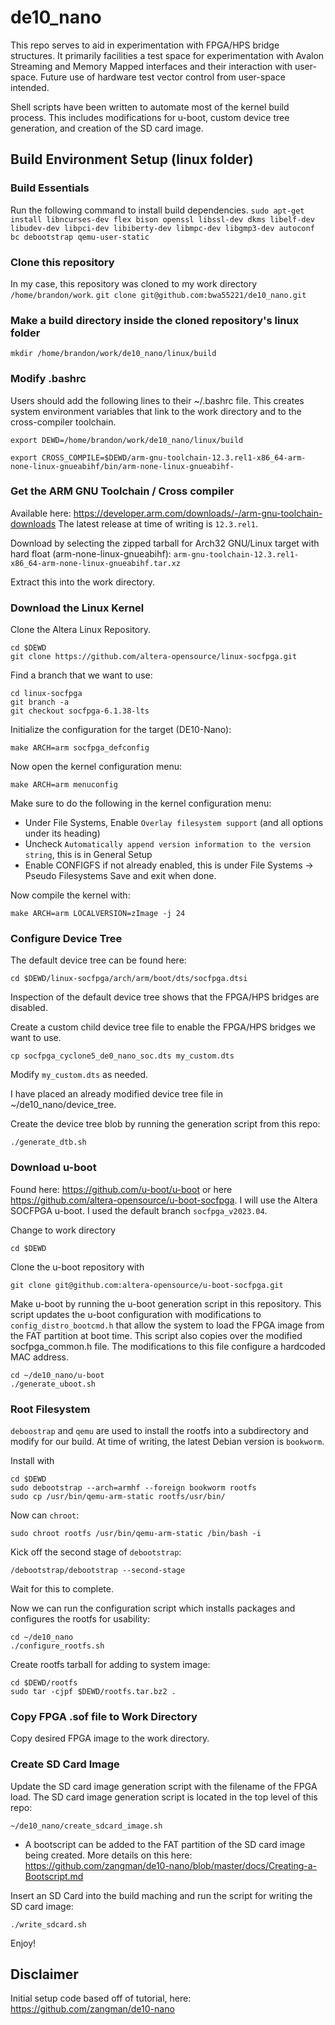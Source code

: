 # de10_nano

This repo serves to aid in experimentation with FPGA/HPS bridge structures. It primarily facilities a test space for experimentation with Avalon Streaming and Memory Mapped interfaces and their interaction with user-space. Future use of hardware test vector control from user-space intended. 

Shell scripts have been written to automate most of the kernel build process. This includes modifications for u-boot, custom device tree generation, and creation of the SD card image.

## Build Environment Setup (linux folder)

### Build Essentials
Run the following command to install build dependencies.
```sudo apt-get install libncurses-dev flex bison openssl libssl-dev dkms libelf-dev libudev-dev libpci-dev libiberty-dev libmpc-dev libgmp3-dev autoconf bc debootstrap qemu-user-static```

### Clone this repository
In my case, this repository was cloned to my work directory ```/home/brandon/work```.
```git clone git@github.com:bwa55221/de10_nano.git```

### Make a build directory inside the cloned repository's linux folder
```mkdir /home/brandon/work/de10_nano/linux/build```

### Modify .bashrc
Users should add the following lines to their ~/.bashrc file. This creates system environment variables that link to the work directory and to the cross-compiler toolchain.
```
export DEWD=/home/brandon/work/de10_nano/linux/build
```
```
export CROSS_COMPILE=$DEWD/arm-gnu-toolchain-12.3.rel1-x86_64-arm-none-linux-gnueabihf/bin/arm-none-linux-gnueabihf-
```

### Get the ARM GNU Toolchain / Cross compiler
Available here: https://developer.arm.com/downloads/-/arm-gnu-toolchain-downloads
The latest release at time of writing is ``` 12.3.rel1 ```. 

Download by selecting the zipped tarball for Arch32 GNU/Linux target with hard float (arm-none-linux-gnueabihf):
```arm-gnu-toolchain-12.3.rel1-x86_64-arm-none-linux-gnueabihf.tar.xz```

Extract this into the work directory.

### Download the Linux Kernel
Clone the Altera Linux Repository.
```
cd $DEWD
git clone https://github.com/altera-opensource/linux-socfpga.git
```
Find a branch that we want to use:
```
cd linux-socfpga
git branch -a
git checkout socfpga-6.1.38-lts
```
Initialize the configuration for the target (DE10-Nano):
```
make ARCH=arm socfpga_defconfig
```
Now open the kernel configuration menu:
```
make ARCH=arm menuconfig
```

Make sure to do the following in the kernel configuration menu:
* Under File Systems, Enable ```Overlay filesystem support``` (and all options under its heading)
* Uncheck ```Automatically append version information to the version string```, this is in General Setup
* Enable CONFIGFS if not already enabled, this is under File Systems -> Pseudo Filesystems
Save and exit when done.

Now compile the kernel with:
```
make ARCH=arm LOCALVERSION=zImage -j 24
```

### Configure Device Tree
The default device tree can be found here:
```
cd $DEWD/linux-socfpga/arch/arm/boot/dts/socfpga.dtsi
```
Inspection of the default device tree shows that the FPGA/HPS bridges are disabled. 

Create a custom child device tree file to enable the FPGA/HPS bridges we want to use. 
```
cp socfpga_cyclone5_de0_nano_soc.dts my_custom.dts
```
Modify ```my_custom.dts``` as needed. 

I have placed an already modified device tree file in ~/de10_nano/device_tree.

Create the device tree blob by running the generation script from this repo:
```
./generate_dtb.sh
```


### Download u-boot
Found here: https://github.com/u-boot/u-boot or here https://github.com/altera-opensource/u-boot-socfpga. I will use the Altera SOCFPGA u-boot.
I used the default branch ```socfpga_v2023.04```.

Change to work directory
```
cd $DEWD
```
Clone the u-boot repository with
```
git clone git@github.com:altera-opensource/u-boot-socfpga.git
```
Make u-boot by running the u-boot generation script in this repository. This script updates the u-boot configuration with modifications to ```config_distro_bootcmd.h``` that allow the system to load the FPGA image from the FAT partition at boot time. This script also copies over the modified socfpga_common.h file. The modifications to this file configure a hardcoded MAC address.
```
cd ~/de10_nano/u-boot
./generate_uboot.sh
```

### Root Filesystem
``` deboostrap ``` and ``` qemu ``` are used to install the rootfs into a subdirectory and modify for our build.
At time of writing, the latest Debian version is ``` bookworm ```.

Install with 
```
cd $DEWD
sudo debootstrap --arch=armhf --foreign bookworm rootfs
sudo cp /usr/bin/qemu-arm-static rootfs/usr/bin/
```
Now can ```chroot```:
```
sudo chroot rootfs /usr/bin/qemu-arm-static /bin/bash -i
```

Kick off the second stage of ```debootstrap```:
```
/debootstrap/debootstrap --second-stage
```
Wait for this to complete. 

Now we can run the configuration script which installs packages and configures the rootfs for usability:
```
cd ~/de10_nano
./configure_rootfs.sh
```

Create rootfs tarball for adding to system image:
```
cd $DEWD/rootfs
sudo tar -cjpf $DEWD/rootfs.tar.bz2 .
```

### Copy FPGA .sof file to Work Directory
Copy desired FPGA image to the work directory.

### Create SD Card Image
Update the SD card image generation script with the filename of the FPGA load. The SD card image generation script is located in the top level of this repo:
```
~/de10_nano/create_sdcard_image.sh
```
* A bootscript can be added to the FAT partition of the SD card image being created. More details on this here: https://github.com/zangman/de10-nano/blob/master/docs/Creating-a-Bootscript.md

Insert an SD Card into the build maching and run the script for writing the SD card image:
```
./write_sdcard.sh
```

Enjoy!

## Disclaimer
Initial setup code based off of tutorial, here: https://github.com/zangman/de10-nano
